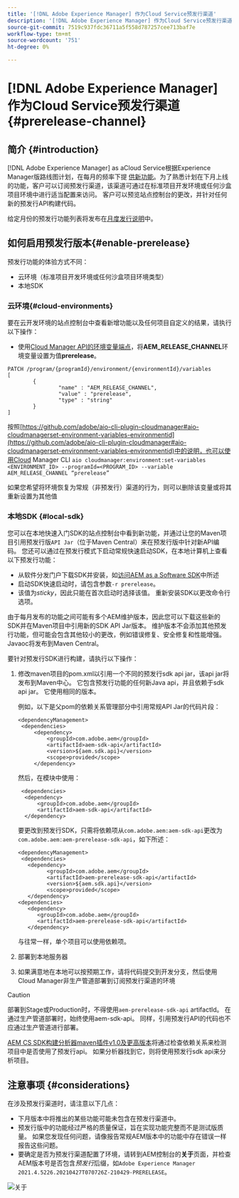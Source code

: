 ```yaml
---
title: '[!DNL Adobe Experience Manager] 作为Cloud Service预发行渠道'
description: '[!DNL Adobe Experience Manager] 作为Cloud Service预发行渠道'
source-git-commit: 7519c937fdc36711a5f558d787257cee713baf7e
workflow-type: tm+mt
source-wordcount: '751'
ht-degree: 0%

---
```



# [!DNL Adobe Experience Manager] 作为Cloud Service预发行渠道  {#prerelease-channel}


## 简介 {#introduction}

[!DNL Adobe Experience Manager] as aCloud Service根据Experience Manager版路线图计划，在每月的频率下提 [供新功能](https://experienceleague.adobe.com/docs/experience-manager-release-information/aem-release-updates/update-releases-roadmap.html?lang=en#aem-as-cloud-service)。为了熟悉计划在下月上线的功能，客户可以订阅预发行渠道，该渠道可通过在标准项目开发环境或任何沙盒项目环境中进行适当配置来访问。 客户可以预览站点控制台的更改，并针对任何新的预发行API构建代码。

给定月份的预发行功能列表将发布在[月度发行说明](/help/release-notes/release-notes-cloud/release-notes-current.md)中。

## 如何启用预发行版本{#enable-prerelease}

预发行功能的体验方式不同：

* 云环境（标准项目开发环境或任何沙盒项目环境类型）
* 本地SDK

### 云环境{#cloud-environments}

要在云开发环境的站点控制台中查看新增功能以及任何项目自定义的结果，请执行以下操作：

* 使用[Cloud Manager API的环境变量端点](https://www.adobe.io/apis/experiencecloud/cloud-manager/api-reference.html#/Variables/patchEnvironmentVariables)，将&#x200B;**AEM_RELEASE_CHANNEL**&#x200B;环境变量设置为值&#x200B;**prerelease**。

```
PATCH /program/{programId}/environment/{environmentId}/variables
[
        {
                "name" : "AEM_RELEASE_CHANNEL",
                "value" : "prerelease",
                "type" : "string"
        }
]
```

按照[https://github.com/adobe/aio-cli-plugin-cloudmanager#aio-cloudmanagerset-environment-variables-environmentid](https://github.com/adobe/aio-cli-plugin-cloudmanager#aio-cloudmanagerset-environment-variables-environmentid)中的说明，也可以使用Cloud Manager CLI
```aio cloudmanager:environment:set-variables <ENVIRONMENT_ID> --programId=<PROGRAM_ID> --variable AEM_RELEASE_CHANNEL “prerelease”```


如果您希望将环境恢复为常规（非预发行）渠道的行为，则可以删除该变量或将其重新设置为其他值

### 本地SDK {#local-sdk}

您可以在本地快速入门SDK的站点控制台中看到新功能，并通过让您的Maven项目引用预发行版`API Jar`（位于Maven Central）来在预发行版中针对新API编码。 您还可以通过在预发行模式下启动常规快速启动SDK，在本地计算机上查看以下预发行功能：

* 从软件分发门户下载SDK并安装，如[访问AEM as a Software SDK](/help/implementing/developing/aem-as-a-cloud-service-sdk.md#accessing-the-aem-as-a-cloud-service-sdk.)中所述
* 启动SDK快速启动时，请包含参数`-r prerelease`。
* 该值为&#x200B;*sticky*，因此只能在首次启动时选择该值。 重新安装SDK以更改命令行选项。

由于每月发布的功能之间可能有多个AEM维护版本，因此您可以下载这些新的SDK并在Maven项目中引用新的SDK API Jar版本。 维护版本不会添加其他预发行功能，但可能会包含其他较小的更改，例如错误修复、安全修复和性能增强。
Javaoc将发布到Maven Central。

要针对预发行SDK进行构建，请执行以下操作：

1. 修改maven项目的pom.xml以引用一个不同的预发行sdk api jar，该api jar将发布到Maven中心。 它包含预发行功能的任何新Java api，并且依赖于sdk api jar。 它使用相同的版本。

   例如，以下是父pom的依赖关系管理部分中引用常规API Jar的代码片段：

   ```
   <dependencyManagement>
    <dependencies>
        <dependency>
            <groupId>com.adobe.aem</groupId>
            <artifactId>aem-sdk-api</artifactId>
            <version>${aem.sdk.api}</version>
            <scope>provided</scope>
        </dependency>
   ```

   然后，在模块中使用：

   ```
    <dependencies>
     <dependency>
         <groupId>com.adobe.aem</groupId>
         <artifactId>aem-sdk-api</artifactId>
     </dependency>
   ```

   要更改到预发行SDK，只需将依赖项从`com.adobe.aem:aem-sdk-api`更改为`com.adobe.aem:aem-prerelease-sdk-api`，如下所述：

   ```
   <dependencyManagement>
    <dependencies>
      <dependency>
            <groupId>com.adobe.aem</groupId>
            <artifactId>aem-prerelease-sdk-api</artifactId>
            <version>${aem.sdk.api}</version>
            <scope>provided</scope>
      </dependency>
   <dependencies>
      <dependency>
         <groupId>com.adobe.aem</groupId>
         <artifactId>aem-prerelease-sdk-api</artifactId>
      </dependency>
   ```

   与往常一样，单个项目可以使用依赖项。

1. 部署到本地服务器
1. 如果满意地在本地可以按预期工作，请将代码提交到开发分支，然后使用Cloud Manager非生产管道部署到订阅预发行渠道的环境

>[!CAUTION]
> 
> 部署到Stage或Production时，不得使用`aem-prerelease-sdk-api` artifactId。 在通过生产管道部署时，始终使用aem-sdk-api。 同样，引用预发行API的代码也不应通过生产管道进行部署。

[AEM CS SDK构建分析器maven插件v1.0及更高版本](https://experienceleague.adobe.com/docs/experience-manager-core-components/using/developing/archetype/build-analyzer-maven-plugin.html?lang=en#developing)将通过检查依赖关系来检测项目中是否使用了预发行api。 如果分析器找到它，则将使用预发行sdk api来分析项目。

## 注意事项 {#considerations}

在涉及预发行渠道时，请注意以下几点：

* 下月版本中将推出的某些功能可能未包含在预发行渠道中。
* 预发行版中的功能经过严格的质量保证，旨在实现功能完整而不是测试版质量。 如果您发现任何问题，请像报告常规AEM版本中的功能中存在错误一样报告这些问题。
* 要确定是否为预发行渠道配置了环境，请转到AEM控制台的&#x200B;**关于**&#x200B;页面，并检查AEM版本号是否包含&#x200B;*预发行*&#x200B;后缀，如```Adobe Experience Manager 2021.4.5226.20210427T070726Z-210429-PRERELEASE```。

![关于](/help/release-notes/assets/about.png)
